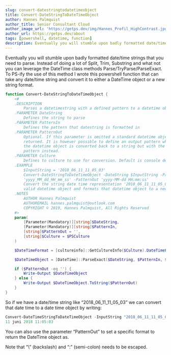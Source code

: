 ```yaml
---
slug: convert-datestringtodatetimeobject
title: Convert-DateStringToDateTimeObject
author: Hannes Palmquist
author_title: Senior Consultant Cloud
author_image_url: 'https://getps.dev/img/Hannes_Profil_HighContrast.jpg'
author_url: https://getps.dev/about
tags: [powershell, datetime, function]
description: Eventually you will stumble upon badly formatted date/time strings that you need to parse. Instead of doing a lot of Split, Trim, Substring and what not you can leverage the DateTime class methods Parse/TryParse/ParseExact.
---
```


<div class="fb-share-button"
data-href="https://getps.dev/blog/convert-datestringtodatetimeobject"
data-layout="button"
data-size="small">
</div>

Eventually you will stumble upon badly formatted date/time strings that you need to parse. Instead of doing a lot of Split, Trim, Substring and what not you can leverage the DateTime class methods Parse/TryParse/ParseExact. To PS-ify the use of this method I wrote this powershell function that can take any date/time string and convert it to either a DateTime object or a new string format.

```powershell
function Convert-DateStringToDateTimeObject {
    <#
    .DESCRIPTION
        Parses a datetimestring with a defined pattern to a datetime object
    .PARAMETER DateString
        Defines the string to parse
    .PARAMETER PatternIn
        Defines the pattern that datestring is formatted in
    .PARAMETER PatternOut
        Optional. If this parameter is omitted a standard datetime object is
        returned. It is however possible to define an output pattern where
        the datetime object is converted back to a string but with the output
        pattern instead.
    .PARAMETER Culture
        Defines to culture to use for conversion. Default is console default ($PSCulture)
    .EXAMPLE
        $InputString = '2018_06_11_11_05_03'
        Convert-DateStringToDateTimeObject -DateString $InputString -PatternIn
        'yyyy_MM_dd_HH_mm_ss' -PatternOut 'yyyy-MM-dd HH:mm:ss'
        Convert the string date time representation '2018_06_11_11_05_03' to a
        valid datetime object and formats that datetime object to a new string format.
    .NOTES
        AUTHOR Hannes Palmquist
        AUTHOREMAIL hannes.palmquist@outlook.com
        COPYRIGHT © 2019, Hannes Palmquist, All Rights Reserved
    #>
    param(
        [Parameter(Mandatory)][string]$DateString,
        [Parameter(Mandatory)][string]$PatternIn,
        [string]$PatternOut = '',
        [string]$Culture = $PSCulture
    )

    $DateTimeFormat = [cultureinfo]::GetCultureInfo($Culture).DateTimeFormat

    $DateTimeObject = [DateTime]::ParseExact($DateString, $PatternIn, $DateTimeFormat)

    if ($PatternOut -eq '') {
        Write-Output $DateTimeObject
    } else {
        Write-Output $DateTimeObject.ToString($PatternOut)
    }
}
```

So if we have a date/time string like “2018_06_11_11_05_03” we can convert that date time to a date time object by writing:

```powershell
Convert-DateTimeStringToDateTimeObject -InputString "2018_06_11_11_05_03" -PatternIn "yyyy_MM_dd_HH_mm_ss"
11 juni 2018 11:05:03
```

You can also use the parameter “PatternOut” to set a specific format to return the DateTime object as.

Note that “\” (backslash) and “:” (semi-colon) needs to be escaped.

<Comments />
